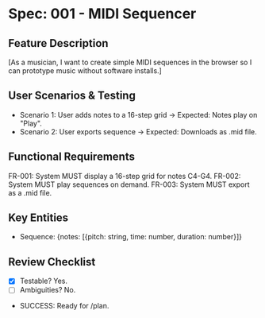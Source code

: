 # Spec: 001 - MIDI Sequencer

## Feature Description
[As a musician, I want to create simple MIDI sequences in the browser so I can prototype music without software installs.]

## User Scenarios & Testing
- Scenario 1: User adds notes to a 16-step grid → Expected: Notes play on "Play".
- Scenario 2: User exports sequence → Expected: Downloads as .mid file.

## Functional Requirements
FR-001: System MUST display a 16-step grid for notes C4-G4.
FR-002: System MUST play sequences on demand.
FR-003: System MUST export as a .mid file.

## Key Entities
- Sequence: {notes: [{pitch: string, time: number, duration: number}]}

## Review Checklist
- [x] Testable? Yes.
- [ ] Ambiguities? No.
- SUCCESS: Ready for /plan.
